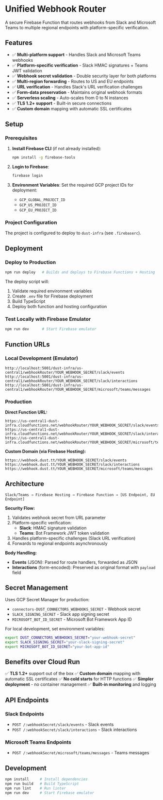 # Unified Webhook Router

A secure Firebase Function that routes webhooks from Slack and Microsoft Teams to multiple regional endpoints with platform-specific verification.

## Features

- ✅ **Multi-platform support** - Handles Slack and Microsoft Teams webhooks
- ✅ **Platform-specific verification** - Slack HMAC signatures + Teams JWT validation
- ✅ **Webhook secret validation** - Double security layer for both platforms
- ✅ **Multi-region forwarding** - Routes to US and EU endpoints
- ✅ **URL verification** - Handles Slack's URL verification challenges
- ✅ **Form-data preservation** - Maintains original webhook formats
- ✅ **Serverless scaling** - Auto-scales from 0 to N instances
- ✅ **TLS 1.2+ support** - Built-in secure connections
- ✅ **Custom domain** mapping with automatic SSL certificates

## Setup

### Prerequisites

1. **Install Firebase CLI** (if not already installed):

   ```bash
   npm install -g firebase-tools
   ```

2. **Login to Firebase**:

   ```bash
   firebase login
   ```

3. **Environment Variables**:
   Set the required GCP project IDs for deployment:
   - `GCP_GLOBAL_PROJECT_ID`
   - `GCP_US_PROJECT_ID`
   - `GCP_EU_PROJECT_ID`

### Project Configuration

The project is configured to deploy to `dust-infra` (see `.firebaserc`).

## Deployment

### Deploy to Production

```bash
npm run deploy   # Builds and deploys to Firebase Functions + Hosting
```

The deploy script will:

1. Validate required environment variables
2. Create `.env` file for Firebase deployment
3. Build TypeScript
4. Deploy both function and hosting configuration

### Test Locally with Firebase Emulator

```bash
npm run dev      # Start Firebase emulator
```

## Function URLs

### Local Development (Emulator)

```
http://localhost:5001/dust-infra/us-central1/webhookRouter/YOUR_WEBHOOK_SECRET/slack/events
http://localhost:5001/dust-infra/us-central1/webhookRouter/YOUR_WEBHOOK_SECRET/slack/interactions
http://localhost:5001/dust-infra/us-central1/webhookRouter/YOUR_WEBHOOK_SECRET/microsoft/teams/messages
```

### Production

**Direct Function URL:**

```
https://us-central1-dust-infra.cloudfunctions.net/webhookRouter/YOUR_WEBHOOK_SECRET/slack/events
https://us-central1-dust-infra.cloudfunctions.net/webhookRouter/YOUR_WEBHOOK_SECRET/slack/interactions
https://us-central1-dust-infra.cloudfunctions.net/webhookRouter/YOUR_WEBHOOK_SECRET/microsoft/teams/messages
```

**Custom Domain (via Firebase Hosting):**

```
https://webhook.dust.tt/YOUR_WEBHOOK_SECRET/slack/events
https://webhook.dust.tt/YOUR_WEBHOOK_SECRET/slack/interactions
https://webhook.dust.tt/YOUR_WEBHOOK_SECRET/microsoft/teams/messages
```

## Architecture

```
Slack/Teams → Firebase Hosting → Firebase Function → [US Endpoint, EU Endpoint]
```

**Security Flow:**

1. Validates webhook secret from URL parameter
2. Platform-specific verification:
   - **Slack**: HMAC signature validation
   - **Teams**: Bot Framework JWT token validation
3. Handles platform-specific challenges (Slack URL verification)
4. Forwards to regional endpoints asynchronously

**Body Handling:**

- **Events** (JSON): Parsed for route handlers, forwarded as JSON
- **Interactions** (form-encoded): Preserved as original format with `payload` field

## Secret Management

Uses GCP Secret Manager for production:

- `connectors-DUST_CONNECTORS_WEBHOOKS_SECRET` - Webhook secret
- `SLACK_SIGNING_SECRET` - Slack app signing secret
- `MICROSOFT_BOT_ID_SECRET` - Microsoft Bot Framework App ID

For local development, set environment variables:

```bash
export DUST_CONNECTORS_WEBHOOKS_SECRET="your-webhook-secret"
export SLACK_SIGNING_SECRET="your-slack-signing-secret"
export MICROSOFT_BOT_ID_SECRET="your-bot-app-id"
```

## Benefits over Cloud Run

✅ **TLS 1.2+** support out of the box
✅ **Custom domain** mapping with automatic SSL certificates
✅ **No cold starts** for HTTP functions
✅ **Simpler deployment** - no container management
✅ **Built-in monitoring** and logging

## API Endpoints

### Slack Endpoints

- `POST /:webhookSecret/slack/events` - Slack events
- `POST /:webhookSecret/slack/interactions` - Slack interactions

### Microsoft Teams Endpoints

- `POST /:webhookSecret/microsoft/teams/messages` - Teams messages

## Development

```bash
npm install     # Install dependencies
npm run build   # Build TypeScript
npm run lint    # Run linter
npm run dev     # Start Firebase emulator
```
